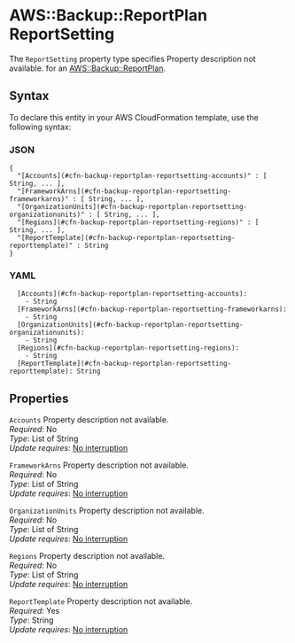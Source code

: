 # AWS::Backup::ReportPlan ReportSetting<a name="aws-properties-backup-reportplan-reportsetting"></a>

<a name="aws-properties-backup-reportplan-reportsetting-description"></a>The `ReportSetting` property type specifies Property description not available\. for an [AWS::Backup::ReportPlan](aws-resource-backup-reportplan.md)\.

## Syntax<a name="aws-properties-backup-reportplan-reportsetting-syntax"></a>

To declare this entity in your AWS CloudFormation template, use the following syntax:

### JSON<a name="aws-properties-backup-reportplan-reportsetting-syntax.json"></a>

```
{
  "[Accounts](#cfn-backup-reportplan-reportsetting-accounts)" : [ String, ... ],
  "[FrameworkArns](#cfn-backup-reportplan-reportsetting-frameworkarns)" : [ String, ... ],
  "[OrganizationUnits](#cfn-backup-reportplan-reportsetting-organizationunits)" : [ String, ... ],
  "[Regions](#cfn-backup-reportplan-reportsetting-regions)" : [ String, ... ],
  "[ReportTemplate](#cfn-backup-reportplan-reportsetting-reporttemplate)" : String
}
```

### YAML<a name="aws-properties-backup-reportplan-reportsetting-syntax.yaml"></a>

```
  [Accounts](#cfn-backup-reportplan-reportsetting-accounts): 
    - String
  [FrameworkArns](#cfn-backup-reportplan-reportsetting-frameworkarns): 
    - String
  [OrganizationUnits](#cfn-backup-reportplan-reportsetting-organizationunits): 
    - String
  [Regions](#cfn-backup-reportplan-reportsetting-regions): 
    - String
  [ReportTemplate](#cfn-backup-reportplan-reportsetting-reporttemplate): String
```

## Properties<a name="aws-properties-backup-reportplan-reportsetting-properties"></a>

`Accounts`  <a name="cfn-backup-reportplan-reportsetting-accounts"></a>
Property description not available\.  
*Required*: No  
*Type*: List of String  
*Update requires*: [No interruption](https://docs.aws.amazon.com/AWSCloudFormation/latest/UserGuide/using-cfn-updating-stacks-update-behaviors.html#update-no-interrupt)

`FrameworkArns`  <a name="cfn-backup-reportplan-reportsetting-frameworkarns"></a>
Property description not available\.  
*Required*: No  
*Type*: List of String  
*Update requires*: [No interruption](https://docs.aws.amazon.com/AWSCloudFormation/latest/UserGuide/using-cfn-updating-stacks-update-behaviors.html#update-no-interrupt)

`OrganizationUnits`  <a name="cfn-backup-reportplan-reportsetting-organizationunits"></a>
Property description not available\.  
*Required*: No  
*Type*: List of String  
*Update requires*: [No interruption](https://docs.aws.amazon.com/AWSCloudFormation/latest/UserGuide/using-cfn-updating-stacks-update-behaviors.html#update-no-interrupt)

`Regions`  <a name="cfn-backup-reportplan-reportsetting-regions"></a>
Property description not available\.  
*Required*: No  
*Type*: List of String  
*Update requires*: [No interruption](https://docs.aws.amazon.com/AWSCloudFormation/latest/UserGuide/using-cfn-updating-stacks-update-behaviors.html#update-no-interrupt)

`ReportTemplate`  <a name="cfn-backup-reportplan-reportsetting-reporttemplate"></a>
Property description not available\.  
*Required*: Yes  
*Type*: String  
*Update requires*: [No interruption](https://docs.aws.amazon.com/AWSCloudFormation/latest/UserGuide/using-cfn-updating-stacks-update-behaviors.html#update-no-interrupt)